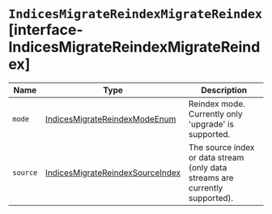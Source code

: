 # `IndicesMigrateReindexMigrateReindex` [interface-IndicesMigrateReindexMigrateReindex]

| Name | Type | Description |
| - | - | - |
| `mode` | [IndicesMigrateReindexModeEnum](./IndicesMigrateReindexModeEnum.md) | Reindex mode. Currently only 'upgrade' is supported. |
| `source` | [IndicesMigrateReindexSourceIndex](./IndicesMigrateReindexSourceIndex.md) | The source index or data stream (only data streams are currently supported). |
